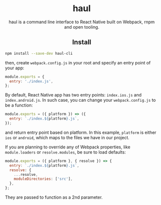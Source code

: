 <div align="center">
 <h1>haul</h1>
  <p>
    haul is a command line interface to React Native built on Webpack, rnpm and open tooling.
  </p>
</div>

<h2 align="center">Install</h2>

```bash
npm install --save-dev haul-cli
```

then, create `webpack.config.js` in your root and specify an entry point of your app:

```js
module.exports = {
  entry: './index.js',
};
```
By default, React Native app has two entry points: `index.ios.js` and `index.android.js`. In such case, you can change your `webpack.config.js` to be a function:

```js
module.exports = ({ platform }) => ({
  entry: `./index.${platform}.js`,
});
```
and return entry point based on platform. In this example, `platform` is either `ios` or `android`, which maps to the files we have in our project.

If you are planning to override any of Webpack properties, like `module.loaders` or `resolve.modules`, be sure to load defaults:
```js
module.exports = ({ platform }, { resolve }) => {
  entry: `./index.${platform}.js`,
  resolve: {
    ...resolve,
    moduleDirectories: ['src'],
  },
};
```
They are passed to function as a 2nd parameter.
